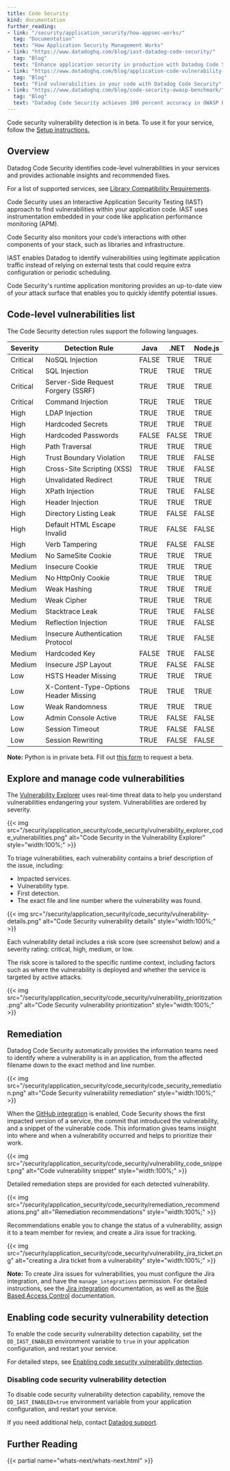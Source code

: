 ```yaml
---
title: Code Security
kind: documentation
further_reading:
- link: "/security/application_security/how-appsec-works/"
  tag: "Documentation"
  text: "How Application Security Management Works"
- link: "https://www.datadoghq.com/blog/iast-datadog-code-security/"
  tag: "Blog"
  text: "Enhance application security in production with Datadog Code Security"
- link: "https://www.datadoghq.com/blog/application-code-vulnerability-detection/"
  tag: "Blog"
  text: "Find vulnerabilities in your code with Datadog Code Security"
- link: "https://www.datadoghq.com/blog/code-security-owasp-benchmark/"
  tag: "Blog"
  text: "Datadog Code Security achieves 100 percent accuracy in OWASP Benchmark by using an IAST approach"
---
```


<div class="alert alert-info">Code security vulnerability detection is in beta. To use it for your service, follow the <a href="/security/application_security/enabling/">Setup instructions.</a></div>

## Overview

Datadog Code Security identifies code-level vulnerabilities in your services and provides actionable insights and recommended fixes. 

For a list of supported services, see [Library Compatibility Requirements][5].

Code Security uses an Interactive Application Security Testing (IAST) approach to find vulnerabilities within your application code. IAST uses instrumentation embedded in your code like application performance monitoring (APM). 

Code Security also monitors your code’s interactions with other components of your stack, such as libraries and infrastructure. 

IAST enables Datadog to identify vulnerabilities using legitimate application traffic instead of relying on external tests that could require extra configuration or periodic scheduling. 

Code Security's runtime application monitoring provides an up-to-date view of your attack surface that enables you to quickly identify potential issues.

## Code-level vulnerabilities list

The Code Security detection rules support the following languages. 

| Severity | Detection Rule                        | Java  | .NET  | Node.js |
| -------- | ------------------------------------- | ----- | ----- | ------- |
| Critical | NoSQL Injection                       | FALSE | TRUE  | TRUE    |
| Critical | SQL Injection                         | TRUE  | TRUE  | TRUE    |
| Critical | Server-Side Request Forgery (SSRF)    | TRUE  | TRUE  | TRUE    |
| Critical | Command Injection                     | TRUE  | TRUE  | TRUE    |
| High     | LDAP Injection                        | TRUE  | TRUE  | TRUE    |
| High     | Hardcoded Secrets                     | TRUE  | TRUE  | TRUE    |
| High     | Hardcoded Passwords                   | FALSE | FALSE | TRUE    |
| High     | Path Traversal                        | TRUE  | TRUE  | TRUE    |
| High     | Trust Boundary Violation              | TRUE  | TRUE  | FALSE   |
| High     | Cross-Site Scripting (XSS)            | TRUE  | TRUE  | FALSE   |
| High     | Unvalidated Redirect                  | TRUE  | TRUE  | TRUE    |
| High     | XPath Injection                       | TRUE  | TRUE  | FALSE   |
| High     | Header Injection                      | TRUE  | TRUE  | TRUE    |
| High     | Directory Listing Leak                | TRUE  | FALSE | FALSE   |
| High     | Default HTML Escape Invalid           | TRUE  | FALSE | FALSE   |
| High     | Verb Tampering                        | TRUE  | FALSE | FALSE   |
| Medium   | No SameSite Cookie                    | TRUE  | TRUE  | TRUE    |
| Medium   | Insecure Cookie                       | TRUE  | TRUE  | TRUE    |
| Medium   | No HttpOnly Cookie                    | TRUE  | TRUE  | TRUE    |
| Medium   | Weak Hashing                          | TRUE  | TRUE  | TRUE    |
| Medium   | Weak Cipher                           | TRUE  | TRUE  | TRUE    |
| Medium   | Stacktrace Leak                       | TRUE  | TRUE  | FALSE   |
| Medium   | Reflection Injection                  | TRUE  | TRUE  | FALSE   |
| Medium   | Insecure Authentication Protocol      | TRUE  | TRUE  | FALSE   |
| Medium   | Hardcoded Key                         | FALSE | TRUE  | FALSE   |
| Medium   | Insecure JSP Layout                   | TRUE  | FALSE | FALSE   |
| Low      | HSTS Header Missing                   | TRUE  | TRUE  | TRUE    |
| Low      | X-Content-Type-Options Header Missing | TRUE  | TRUE  | TRUE    |
| Low      | Weak Randomness                       | TRUE  | TRUE  | TRUE    |
| Low      | Admin Console Active                  | TRUE  | FALSE | FALSE   |
| Low      | Session Timeout                       | TRUE  | FALSE | FALSE   |
| Low      | Session Rewriting                     | TRUE  | FALSE | FALSE   |

**Note:** Python is in private beta. Fill out [this form][6] to request a beta.

## Explore and manage code vulnerabilities

The [Vulnerability Explorer][1] uses real-time threat data to help you understand vulnerabilities endangering your system. Vulnerabilities are ordered by severity.

{{< img src="/security/application_security/code_security/vulnerability_explorer_code_vulnerabilities.png" alt="Code Security in the Vulnerability Explorer" style="width:100%;" >}}

To triage vulnerabilities, each vulnerability contains a brief description of the issue, including: 

- Impacted services.
- Vulnerability type.
- First detection.
- The exact file and line number where the vulnerability was found.

{{< img src="/security/application_security/code_security/vulnerability-details.png" alt="Code Security vulnerability details" style="width:100%;" >}}

Each vulnerability detail includes a risk score (see screenshot below) and a severity rating: critical, high, medium, or low. 

The risk score is tailored to the specific runtime context, including factors such as where the vulnerability is deployed and whether the service is targeted by active attacks. 

{{< img src="/security/application_security/code_security/vulnerability_prioritization.png" alt="Code Security vulnerability prioritization" style="width:100%;" >}}

## Remediation

Datadog Code Security automatically provides the information teams need to identify where a vulnerability is in an application, from the affected filename down to the exact method and line number.

{{< img src="/security/application_security/code_security/code_security_remediation.png" alt="Code Security vulnerability remediation" style="width:100%;" >}}

When the [GitHub integration][7] is enabled, Code Security shows the first impacted version of a service, the commit that introduced the vulnerability, and a snippet of the vulnerable code. This information gives teams insight into where and when a vulnerability occurred and helps to prioritize their work.

{{< img src="/security/application_security/code_security/vulnerability_code_snippet.png" alt="Code vulnerability snippet" style="width:100%;" >}}

Detailed remediation steps are provided for each detected vulnerability.

{{< img src="/security/application_security/code_security/remediation_recommendations.png" alt="Remediation recommendations" style="width:100%;" >}}

Recommendations enable you to change the status of a vulnerability, assign it to a team member for review, and create a Jira issue for tracking.

{{< img src="/security/application_security/code_security/vulnerability_jira_ticket.png" alt="creating a Jira ticket from a vulnerability" style="width:100%;" >}}

**Note:** To create Jira issues for vulnerabilities, you must configure the Jira integration, and have the `manage_integrations` permission. For detailed instructions, see the [Jira integration][3] documentation, as well as the [Role Based Access Control][4] documentation.

## Enabling code security vulnerability detection 

To enable the code security vulnerability detection capability, set the `DD_IAST_ENABLED` environment variable to `true` in your application configuration, and restart your service.

For detailed steps, see [Enabling code security vulnerability detection][2].

### Disabling code security vulnerability detection 

To disable code security vulnerability detection capability, remove the `DD_IAST_ENABLED=true` environment variable from your application configuration, and restart your service.

If you need additional help, contact [Datadog support][1].

## Further Reading

{{< partial name="whats-next/whats-next.html" >}}

[1]: https://app.datadoghq.com/security/appsec/vm/code
[2]: /security/application_security/enabling/tracing_libraries/code_security/java/
[3]: /integrations/jira/
[4]: /account_management/rbac/permissions/#integrations
[5]: /security/application_security/enabling/compatibility/
[6]: https://docs.google.com/forms/d/1wsgbd80eImvJSjXe5y5VCjAW0zzn5p3CoCLsOy0vqsk/
[7]: /integrations/github/